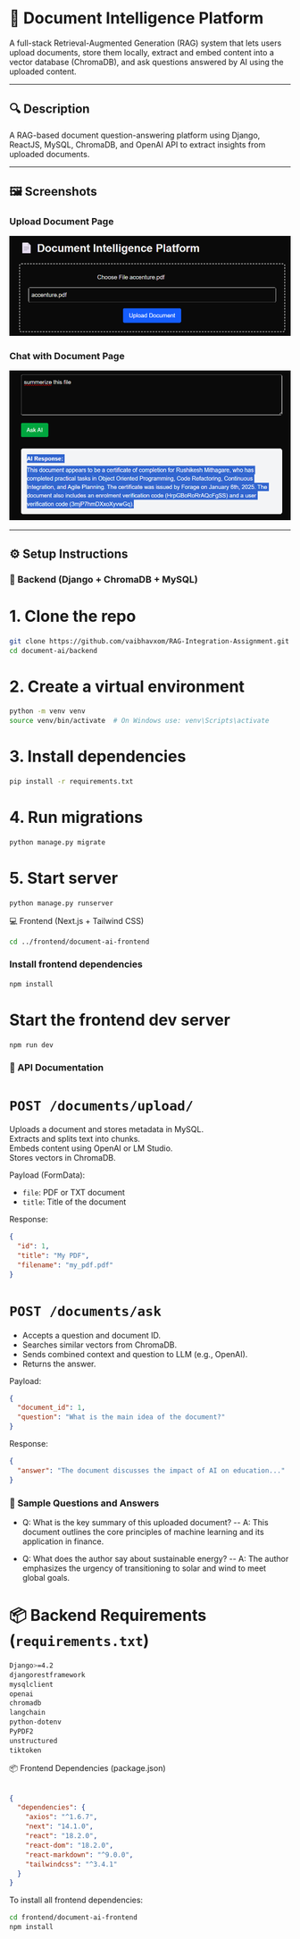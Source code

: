 # 📄 Document Intelligence Platform

A full-stack Retrieval-Augmented Generation (RAG) system that lets users upload documents, store them locally, extract and embed content into a vector database (ChromaDB), and ask questions answered by AI using the uploaded content.

---

## 🔍 Description

A RAG-based document question-answering platform using Django, ReactJS, MySQL, ChromaDB, and OpenAI API to extract insights from uploaded documents.

---

## 🖼️ Screenshots

### Upload Document Page
![Upload Screenshot](./screenshot-1.png)

### Chat with Document Page
![Chat Screenshot](./Screenshot-2.png)

---

## ⚙️ Setup Instructions

### 🧠 Backend (Django + ChromaDB + MySQL)


# 1. Clone the repo
```bash
git clone https://github.com/vaibhavxom/RAG-Integration-Assignment.git
cd document-ai/backend
```
# 2. Create a virtual environment
```bash
python -m venv venv
source venv/bin/activate  # On Windows use: venv\Scripts\activate
```
# 3. Install dependencies
```bash
pip install -r requirements.txt
```
# 4. Run migrations
```bash
python manage.py migrate
```
# 5. Start server
```bash
python manage.py runserver
```

💻 Frontend (Next.js + Tailwind CSS)
```bash
cd ../frontend/document-ai-frontend
```
### Install frontend dependencies
```bash
npm install
```
# Start the frontend dev server
```bash
npm run dev
```
### 📡 API Documentation  
# `POST /documents/upload/`  
Uploads a document and stores metadata in MySQL.  
Extracts and splits text into chunks.  
Embeds content using OpenAI or LM Studio.  
Stores vectors in ChromaDB.   

Payload (FormData):  
- `file`: PDF or TXT document  
- `title`: Title of the document

Response:
```json
{
  "id": 1,
  "title": "My PDF",
  "filename": "my_pdf.pdf"
}
```

# `POST /documents/ask`
- Accepts a question and document ID.
- Searches similar vectors from ChromaDB.
- Sends combined context and question to LLM (e.g., OpenAI).
- Returns the answer.

Payload:

```json
{
  "document_id": 1,
  "question": "What is the main idea of the document?"
} 
```
Response:

```json
{
  "answer": "The document discusses the impact of AI on education..."
} 
```

### 💬 Sample Questions and Answers
- Q: What is the key summary of this uploaded document?
-- A: This document outlines the core principles of machine learning and its application in finance.

- Q: What does the author say about sustainable energy?
-- A: The author emphasizes the urgency of transitioning to solar and wind to meet global goals.

# 📦 Backend Requirements (`requirements.txt`)

```bash
Django>=4.2
djangorestframework
mysqlclient
openai
chromadb
langchain
python-dotenv
PyPDF2
unstructured
tiktoken
```

📦 Frontend Dependencies (package.json)
```json

{
  "dependencies": {
    "axios": "^1.6.7",
    "next": "14.1.0",
    "react": "18.2.0",
    "react-dom": "18.2.0",
    "react-markdown": "^9.0.0",
    "tailwindcss": "^3.4.1"
  }
}
```
To install all frontend dependencies:

```bash
cd frontend/document-ai-frontend
npm install
```